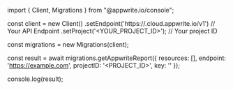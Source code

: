 import { Client, Migrations } from "@appwrite.io/console";

const client = new Client()
    .setEndpoint('https://<REGION>.cloud.appwrite.io/v1') // Your API Endpoint
    .setProject('<YOUR_PROJECT_ID>'); // Your project ID

const migrations = new Migrations(client);

const result = await migrations.getAppwriteReport({
    resources: [],
    endpoint: 'https://example.com',
    projectID: '<PROJECT_ID>',
    key: '<KEY>'
});

console.log(result);
